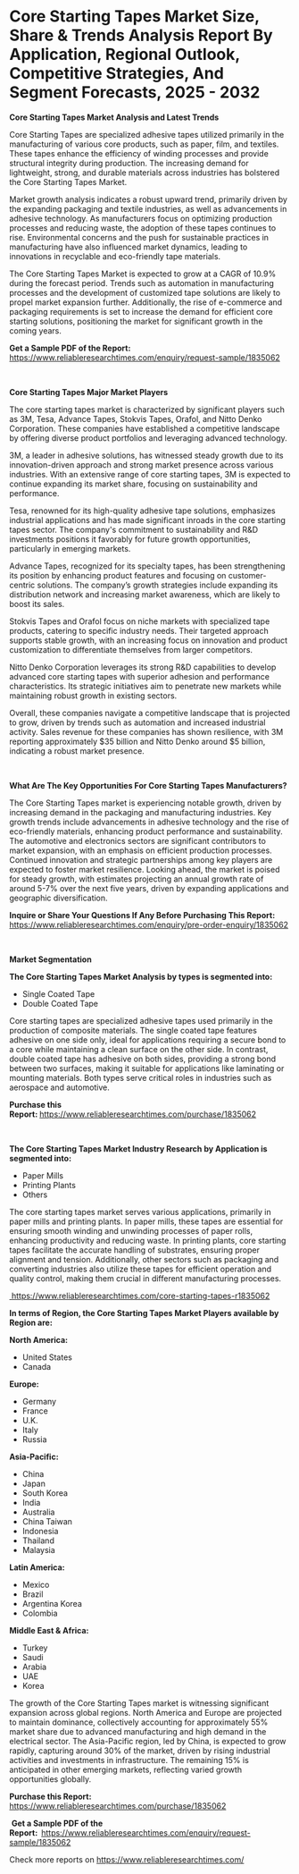 <p><h1>Core Starting Tapes Market Size, Share & Trends Analysis Report By Application, Regional Outlook, Competitive Strategies, And Segment Forecasts, 2025 - 2032</h1></p><p><strong>Core Starting Tapes Market Analysis and Latest Trends</strong></p>
<p><p>Core Starting Tapes are specialized adhesive tapes utilized primarily in the manufacturing of various core products, such as paper, film, and textiles. These tapes enhance the efficiency of winding processes and provide structural integrity during production. The increasing demand for lightweight, strong, and durable materials across industries has bolstered the Core Starting Tapes Market.</p><p>Market growth analysis indicates a robust upward trend, primarily driven by the expanding packaging and textile industries, as well as advancements in adhesive technology. As manufacturers focus on optimizing production processes and reducing waste, the adoption of these tapes continues to rise. Environmental concerns and the push for sustainable practices in manufacturing have also influenced market dynamics, leading to innovations in recyclable and eco-friendly tape materials.</p><p>The Core Starting Tapes Market is expected to grow at a CAGR of 10.9% during the forecast period. Trends such as automation in manufacturing processes and the development of customized tape solutions are likely to propel market expansion further. Additionally, the rise of e-commerce and packaging requirements is set to increase the demand for efficient core starting solutions, positioning the market for significant growth in the coming years.</p></p>
<p><strong>Get a Sample PDF of the Report:&nbsp;</strong> <a href="https://www.reliableresearchtimes.com/enquiry/request-sample/1835062?utm_campaign=2609&utm_medium=2&utm_source=Github&utm_content=ia&utm_term=26032025&utm_id=core-starting-tapes">https://www.reliableresearchtimes.com/enquiry/request-sample/1835062</a></p>
<p>&nbsp;</p>
<p><strong>Core Starting Tapes Major Market Players</strong></p>
<p><p>The core starting tapes market is characterized by significant players such as 3M, Tesa, Advance Tapes, Stokvis Tapes, Orafol, and Nitto Denko Corporation. These companies have established a competitive landscape by offering diverse product portfolios and leveraging advanced technology.</p><p>3M, a leader in adhesive solutions, has witnessed steady growth due to its innovation-driven approach and strong market presence across various industries. With an extensive range of core starting tapes, 3M is expected to continue expanding its market share, focusing on sustainability and performance.</p><p>Tesa, renowned for its high-quality adhesive tape solutions, emphasizes industrial applications and has made significant inroads in the core starting tapes sector. The company's commitment to sustainability and R&D investments positions it favorably for future growth opportunities, particularly in emerging markets.</p><p>Advance Tapes, recognized for its specialty tapes, has been strengthening its position by enhancing product features and focusing on customer-centric solutions. The company’s growth strategies include expanding its distribution network and increasing market awareness, which are likely to boost its sales.</p><p>Stokvis Tapes and Orafol focus on niche markets with specialized tape products, catering to specific industry needs. Their targeted approach supports stable growth, with an increasing focus on innovation and product customization to differentiate themselves from larger competitors.</p><p>Nitto Denko Corporation leverages its strong R&D capabilities to develop advanced core starting tapes with superior adhesion and performance characteristics. Its strategic initiatives aim to penetrate new markets while maintaining robust growth in existing sectors.</p><p>Overall, these companies navigate a competitive landscape that is projected to grow, driven by trends such as automation and increased industrial activity. Sales revenue for these companies has shown resilience, with 3M reporting approximately $35 billion and Nitto Denko around $5 billion, indicating a robust market presence.</p></p>
<p>&nbsp;</p>
<p><strong>What Are The Key Opportunities For Core Starting Tapes Manufacturers?</strong></p>
<p><p>The Core Starting Tapes market is experiencing notable growth, driven by increasing demand in the packaging and manufacturing industries. Key growth trends include advancements in adhesive technology and the rise of eco-friendly materials, enhancing product performance and sustainability. The automotive and electronics sectors are significant contributors to market expansion, with an emphasis on efficient production processes. Continued innovation and strategic partnerships among key players are expected to foster market resilience. Looking ahead, the market is poised for steady growth, with estimates projecting an annual growth rate of around 5-7% over the next five years, driven by expanding applications and geographic diversification.</p></p>
<p><strong>Inquire or Share Your Questions If Any Before Purchasing This Report:</strong> <a href="https://www.reliableresearchtimes.com/enquiry/pre-order-enquiry/1835062?utm_campaign=2609&utm_medium=2&utm_source=Github&utm_content=ia&utm_term=26032025&utm_id=core-starting-tapes">https://www.reliableresearchtimes.com/enquiry/pre-order-enquiry/1835062</a></p>
<p>&nbsp;</p>
<p><strong>Market Segmentation</strong></p>
<p><strong>The Core Starting Tapes Market Analysis by types is segmented into:</strong></p>
<p><ul><li>Single Coated Tape</li><li>Double Coated Tape</li></ul></p>
<p><p>Core starting tapes are specialized adhesive tapes used primarily in the production of composite materials. The single coated tape features adhesive on one side only, ideal for applications requiring a secure bond to a core while maintaining a clean surface on the other side. In contrast, double coated tape has adhesive on both sides, providing a strong bond between two surfaces, making it suitable for applications like laminating or mounting materials. Both types serve critical roles in industries such as aerospace and automotive.</p></p>
<p><strong>Purchase this Report:&nbsp;</strong><a href="https://www.reliableresearchtimes.com/purchase/1835062?utm_campaign=2609&utm_medium=2&utm_source=Github&utm_content=ia&utm_term=26032025&utm_id=core-starting-tapes">https://www.reliableresearchtimes.com/purchase/1835062</a></p>
<p>&nbsp;</p>
<p><strong>The Core Starting Tapes Market Industry Research by Application is segmented into:</strong></p>
<p><ul><li>Paper Mills</li><li>Printing Plants</li><li>Others</li></ul></p>
<p><p>The core starting tapes market serves various applications, primarily in paper mills and printing plants. In paper mills, these tapes are essential for ensuring smooth winding and unwinding processes of paper rolls, enhancing productivity and reducing waste. In printing plants, core starting tapes facilitate the accurate handling of substrates, ensuring proper alignment and tension. Additionally, other sectors such as packaging and converting industries also utilize these tapes for efficient operation and quality control, making them crucial in different manufacturing processes.</p></p>
<p><a href="https://www.reliableresearchtimes.com/core-starting-tapes-r1835062?utm_campaign=2609&utm_medium=2&utm_source=Github&utm_content=ia&utm_term=26032025&utm_id=core-starting-tapes">&nbsp;https://www.reliableresearchtimes.com/core-starting-tapes-r1835062</a></p>
<p><strong>In terms of Region, the Core Starting Tapes Market Players available by Region are:</strong></p>
<p>
    <p> <strong> North America: </strong>
        <ul>
            <li>United States</li>
            <li>Canada</li>
        </ul>
        </p> 
    <p> <strong> Europe: </strong>
        <ul>
            <li>Germany</li>
            <li>France</li>
            <li>U.K.</li>
            <li>Italy</li>
            <li>Russia</li>
        </ul>
        </p> 
    <p> <strong> Asia-Pacific: </strong>
        <ul>
            <li>China</li>
            <li>Japan</li>
            <li>South Korea</li>
            <li>India</li>
            <li>Australia</li>
            <li>China Taiwan</li>
            <li>Indonesia</li>
            <li>Thailand</li>
            <li>Malaysia</li>
        </ul>
        </p> 
    <p> <strong> Latin America: </strong>
        <ul>
            <li>Mexico</li>
            <li>Brazil</li>
            <li>Argentina Korea</li>
            <li>Colombia</li>
        </ul>
        </p> 
    <p> <strong> Middle East & Africa: </strong>
        <ul>
            <li>Turkey</li>
            <li>Saudi</li>
            <li>Arabia</li>
            <li>UAE</li>
            <li>Korea</li>
        </ul>
    </p>
    </p>
<p><p>The growth of the Core Starting Tapes market is witnessing significant expansion across global regions. North America and Europe are projected to maintain dominance, collectively accounting for approximately 55% market share due to advanced manufacturing and high demand in the electrical sector. The Asia-Pacific region, led by China, is expected to grow rapidly, capturing around 30% of the market, driven by rising industrial activities and investments in infrastructure. The remaining 15% is anticipated in other emerging markets, reflecting varied growth opportunities globally.</p></p>
<p><strong>Purchase this Report: </strong><a href="https://www.reliableresearchtimes.com/purchase/1835062?utm_campaign=2609&utm_medium=2&utm_source=Github&utm_content=ia&utm_term=26032025&utm_id=core-starting-tapes">https://www.reliableresearchtimes.com/purchase/1835062</a></p>
<p>&nbsp;<strong>Get a Sample PDF of the Report:&nbsp;&nbsp;</strong><a href="https://www.reliableresearchtimes.com/enquiry/request-sample/1835062?utm_campaign=2609&utm_medium=2&utm_source=Github&utm_content=ia&utm_term=26032025&utm_id=core-starting-tapes">https://www.reliableresearchtimes.com/enquiry/request-sample/1835062</a></p>
<p><strong></strong></p>
<p>Check more reports on <a href="https://www.reliableresearchtimes.com/?utm_campaign=2609&utm_medium=2&utm_source=Github&utm_content=ia&utm_term=26032025&utm_id=core-starting-tapes">https://www.reliableresearchtimes.com/</a></p>